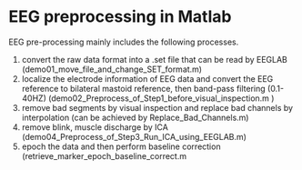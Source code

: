 # EEG preprocessing in Matlab
EEG pre-processing mainly includes the following processes.
1. convert the raw data format into a .set file that can be read by EEGLAB (demo01_move_file_and_change_SET_format.m)
2. localize the electrode information of EEG data and convert the EEG reference to bilateral mastoid reference, then band-pass filtering (0.1-40HZ) (demo02_Preprocess_of_Step1_before_visual_inspection.m )
3. remove bad segments by visual inspection and replace bad channels by interpolation (can be achieved by Replace_Bad_Channels.m)
4. remove blink, muscle discharge by ICA (demo04_Preprocess_of_Step3_Run_ICA_using_EEGLAB.m)
5. epoch the data and then perform baseline correction (retrieve_marker_epoch_baseline_correct.m

